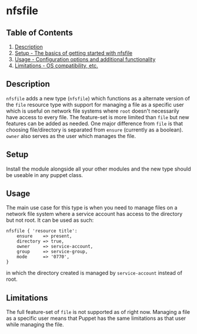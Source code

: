 # nfsfile

## Table of Contents

1. [Description](#description)
1. [Setup - The basics of getting started with nfsfile](#setup)
1. [Usage - Configuration options and additional functionality](#usage)
1. [Limitations - OS compatibility, etc.](#limitations)

## Description

`nfsfile` adds a new type (`nfsfile`) which functions as a alternate version of
the `file` resource type with support for managing a file as a specific user
which is useful on network file systems where `root` doesn't necessarily have
access to every file. The feature-set is more limited than `file` but new
features can be added as needed. One major difference from `file` is that
choosing file/directory is separated from `ensure` (currently as a boolean).
`owner` also serves as the user which manages the file.

## Setup

Install the module alongside all your other modules and the new type should
be useable in any puppet class.

## Usage

The main use case for this type is when you need to manage files on a network
file system where a service account has access to the directory but not root.
It can be used as such:

```puppet
nfsfile { 'resource title':
    ensure    => present,
    directory => true,
    owner     => service-account,
    group     => service-group,
    mode      => '0770',
}
```

in which the directory created is managed by `service-account` instead of root.

## Limitations

The full feature-set of `file` is not supported as of right now. Managing a
file as a specific user means that Puppet has the same limitations as that user
while managing the file.
